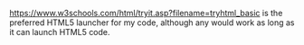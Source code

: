 https://www.w3schools.com/html/tryit.asp?filename=tryhtml_basic is the preferred HTML5 launcher for my code, although any would work as long as it can launch HTML5 code.
<!--
**NightOpenSource/NightOpenSource** is a ✨ _special_ ✨ repository because its `README.md` (this file) appears on your GitHub profile.

Here are some ideas to get you started:

- 🔭 I’m currently working on ...
- 🌱 I’m currently learning ...
- 👯 I’m looking to collaborate on ...
- 🤔 I’m looking for help with ...
- 💬 Ask me about ...
- 📫 How to reach me: ...
- 😄 Pronouns: ...
- ⚡ Fun fact: ...
-->
